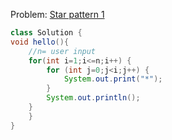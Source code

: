 Problem: [Star pattern 1](https://youtu.be/6irHnysGbSI?list=PL7ersPsTyYt2prN058WfA_j3ElgwD1bht)

```java
class Solution {
void hello(){
    //n= user input
    for(int i=1;i<=n;i++) {
        for (int j=0;j<i;j++) {
            System.out.print("*");
        }
        System.out.println();
    }
    }
}
```